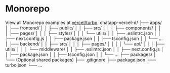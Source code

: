 # Monorepo

View all Monorepo examples at [vercel/turbo](https://github.com/vercel/turbo/tree/main/examples).
chatapp-vercel-d/
├── apps/
│   ├── frontend/
│   │   ├── public/
│   │   ├── src/
│   │   │   ├── components/
│   │   │   ├── pages/
│   │   │   ├── styles/
│   │   │   └── utils/
│   │   ├── .eslintrc.json
│   │   ├── next.config.js
│   │   ├── package.json
│   │   ├── tsconfig.json
│   │   └── ...
│   ├── backend/
│   │   ├── src/
│   │   │   ├── pages/
│   │   │   │   └── api/
│   │   │   ├── utils/
│   │   │   └── middleware/
│   │   ├── .eslintrc.json
│   │   ├── next.config.js
│   │   ├── package.json
│   │   ├── tsconfig.json
│   │   └── ...
├── packages/
│   └── (Optional shared packages)
├── .gitignore
├── package.json
├── turbo.json
└── ...

